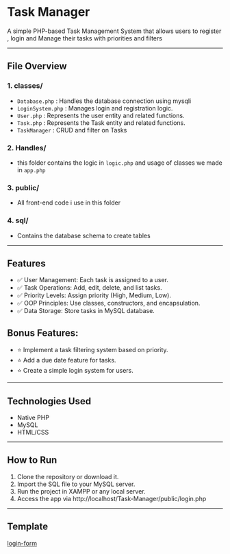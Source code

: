 # Task Manager
A simple PHP-based Task Management System that allows users to register , login and Manage their tasks with priorities and filters

---

## File Overview

### **1. classes/**
- `Database.php` : Handles the database connection using mysqli
- `LoginSystem.php` : Manages login and registration logic.
- `User.php` : Represents the user entity and related functions. 
- `Task.php` : Represents the Task entity and related functions. 
- `TaskManager` : CRUD and filter on Tasks

### **2. Handles/**
- this folder contains the logic in `logic.php` and usage of classes we made in `app.php`

### **3. public/**
- All front-end code i use in this folder

### **4. sql/**
- Contains the database schema to create tables

---

## Features

- ✅ User Management: Each task is assigned to a user.
- ✅ Task Operations: Add, edit, delete, and list tasks.
- ✅ Priority Levels: Assign priority (High, Medium, Low).
- ✅ OOP Principles: Use classes, constructors, and encapsulation.
- ✅ Data Storage: Store tasks in MySQL database.

## Bonus Features:
- ⭐️ Implement a task filtering system based on priority.
- ⭐️ Add a due date feature for tasks.
- ⭐️ Create a simple login system for users.

---
## Technologies Used
- Native PHP
- MySQL
- HTML/CSS

---
## How to Run

1. Clone the repository or download it.
2. Import the SQL file to your MySQL server.
3. Run the project in XAMPP or any local server.
4. Access the app via http://localhost/Task-Manager/public/login.php
---
## Template
[login-form](https://www.codingnepalweb.com/make-simple-login-form-html-css/)